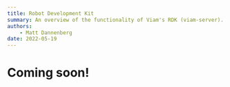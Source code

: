 ```yaml
---
title: Robot Development Kit
summary: An overview of the functionality of Viam's RDK (viam-server).
authors:
    - Matt Dannenberg
date: 2022-05-19
---
```

# Coming soon!


